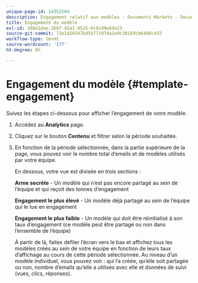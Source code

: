 ```yaml
---
unique-page-id: 14352504
description: Engagement relatif aux modèles - Documents Marketo - Documentation du produit
title: Engagement du modèle
exl-id: 368e1dae-26bf-42a1-9525-6c0cd9e64e23
source-git-commit: 72e1d29347bd5b77107da1e9c30169cb6490c432
workflow-type: tm+mt
source-wordcount: '177'
ht-degree: 0%

---
```


# Engagement du modèle {#template-engagement}

Suivez les étapes ci-dessous pour afficher l’engagement de votre modèle.

1. Accédez au **Analytics** page.

1. Cliquez sur le bouton **Contenu** et filtrer selon la période souhaitée.

1. En fonction de la période sélectionnée, dans la partie supérieure de la page, vous pouvez voir le nombre total d’emails et de modèles utilisés par votre équipe.

   En dessous, votre vue est divisée en trois sections :

   **Arme secrète** - Un modèle qui n’est pas encore partagé au sein de l’équipe et qui reçoit des tonnes d’engagement

   **Engagement le plus élevé** - Un modèle déjà partagé au sein de l’équipe qui le tue en engagement

   **Engagement le plus faible** - Un modèle qui doit être réinitialisé à son taux d’engagement (ce modèle peut être partagé ou non dans l’ensemble de l’équipe)

   À partir de là, faites défiler l’écran vers le bas et affichez tous les modèles créés au sein de votre équipe en fonction de leurs taux d’affichage au cours de cette période sélectionnée. Au niveau d’un modèle individuel, vous pouvez voir : qui l’a créée, qu’elle soit partagée ou non, nombre d’emails qu’elle a utilisés avec elle et données de suivi (vues, clics, réponses).
